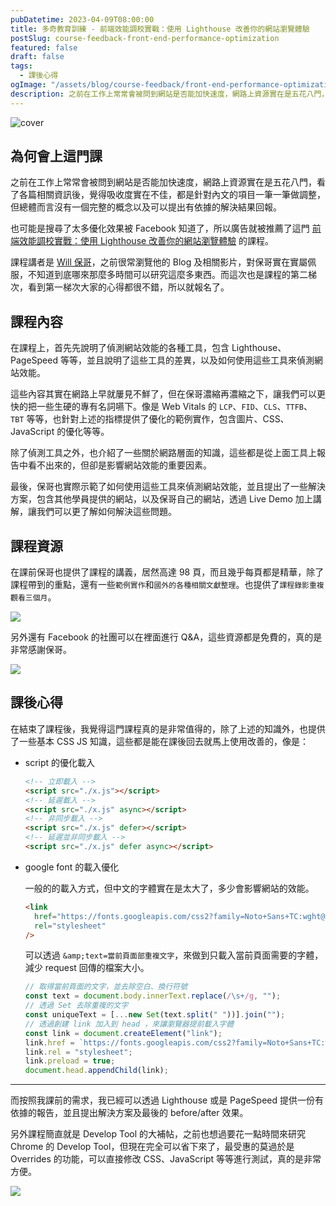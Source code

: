 ```yaml
---
pubDatetime: 2023-04-09T08:00:00
title: 多奇教育訓練 - 前端效能調校實戰：使用 Lighthouse 改善你的網站瀏覽體驗
postSlug: course-feedback-front-end-performance-optimization
featured: false
draft: false
tags:
  - 課後心得
ogImage: "/assets/blog/course-feedback/front-end-performance-optimization.webp"
description: 之前在工作上常常會被問到網站是否能加快速度，網路上資源實在是五花八門，看了各篇相關資訊後，覺得吸收度實在不佳，都是針對內文的項目一筆一筆做調整，但總體而言沒有一個完整的概念以及可以提出有依據的解決結果回報。
---
```


![cover](/assets/blog/course-feedback/front-end-performance-optimization.webp)

## 為何會上這門課

之前在工作上常常會被問到網站是否能加快速度，網路上資源實在是五花八門，看了各篇相關資訊後，覺得吸收度實在不佳，都是針對內文的項目一筆一筆做調整，但總體而言沒有一個完整的概念以及可以提出有依據的解決結果回報。

也可能是搜尋了太多優化效果被 Facebook 知道了，所以廣告就被推薦了這門 [前端效能調校實戰：使用 Lighthouse 改善你的網站瀏覽體驗](https://www.duotify.com/Training/Detail/289) 的課程。

課程講者是 [Will 保哥](https://www.facebook.com/will.fans)，之前很常瀏覽他的 Blog 及相關影片，對保哥實在實屬佩服，不知道到底哪來那麼多時間可以研究這麼多東西。而這次也是課程的第二梯次，看到第一梯次大家的心得都很不錯，所以就報名了。

## 課程內容

在課程上，首先先說明了偵測網站效能的各種工具，包含 Lighthouse、PageSpeed 等等，並且說明了這些工具的差異，以及如何使用這些工具來偵測網站效能。

這些內容其實在網路上早就屢見不鮮了，但在保哥濃縮再濃縮之下，讓我們可以更快的把一些生硬的專有名詞嚥下。像是 Web Vitals 的 `LCP`、`FID`、`CLS`、`TTFB`、`TBT` 等等，也針對上述的指標提供了優化的範例實作，包含圖片、CSS、JavaScript 的優化等等。

除了偵測工具之外，也介紹了一些關於網路層面的知識，這些都是從上面工具上報告中看不出來的，但卻是影響網站效能的重要因素。

最後，保哥也實際示範了如何使用這些工具來偵測網站效能，並且提出了一些解決方案，包含其他學員提供的網站，以及保哥自己的網站，透過 Live Demo 加上講解，讓我們可以更了解如何解決這些問題。

## 課程資源

在課前保哥也提供了課程的講義，居然高達 98 頁，而且幾乎每頁都是精華，除了課程帶到的重點，還有一些`範例實作`和`國外的各種相關文獻整理`。也提供了`課程錄影重複觀看三個月`。

![](/assets/blog/course-feedback/front-end-performance-optimization-2.webp)

另外還有 Facebook 的社團可以在裡面進行 Q&A，這些資源都是免費的，真的是非常感謝保哥。

![](/assets/blog/course-feedback/front-end-performance-optimization-3.webp)

## 課後心得

在結束了課程後，我覺得這門課程真的是非常值得的，除了上述的知識外，也提供了一些基本 CSS JS 知識，這些都是能在課後回去就馬上使用改善的，像是：

- script 的優化載入

  ```html
  <!-- 立即載入 -->
  <script src="./x.js"></script>
  <!-- 延遲載入 -->
  <script src="./x.js" async></script>
  <!-- 非同步載入 -->
  <script src="./x.js" defer></script>
  <!-- 延遲並非同步載入 -->
  <script src="./x.js" defer async></script>
  ```

- google font 的載入優化

  一般的的載入方式，但中文的字體實在是太大了，多少會影響網站的效能。

  ```html
  <link
    href="https://fonts.googleapis.com/css2?family=Noto+Sans+TC:wght@100;400;700&display=swap"
    rel="stylesheet"
  />
  ```

  可以透過 `&amp;text=當前頁面部重複文字`，來做到只載入當前頁面需要的字體，減少 request 回傳的檔案大小。

  ```js
  // 取得當前頁面的文字，並去除空白、換行符號
  const text = document.body.innerText.replace(/\s+/g, "");
  // 透過 Set 去除重複的文字
  const uniqueText = [...new Set(text.split(" "))].join("");
  // 透過創建 link 加入到 head ，來讓瀏覽器提前載入字體
  const link = document.createElement("link");
  link.href = `https://fonts.googleapis.com/css2?family=Noto+Sans+TC:wght@100;400;700&amp;text=${uniqueText}`;
  link.rel = "stylesheet";
  link.preload = true;
  document.head.appendChild(link);
  ```

---

而按照我課前的需求，我已經可以透過 Lighthouse 或是 PageSpeed 提供一份有依據的報告，並且提出解決方案及最後的 before/after 效果。

另外課程簡直就是 Develop Tool 的大補帖，之前也想過要花一點時間來研究 Chrome 的 Develop Tool，但現在完全可以省下來了，最受惠的莫過於是 Overrides 的功能，可以直接修改 CSS、JavaScript 等等進行測試，真的是非常方便。

![](/assets/blog/course-feedback/front-end-performance-optimization-4.webp)
